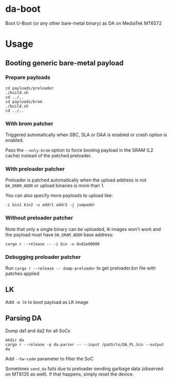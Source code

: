 # da-boot
Boot U-Boot (or any other bare-metal binary) as DA on MediaTek MT6572

# Usage
## Booting generic bare-metal payload
### Prepare payloads
```
cd payloads/preloader
./build.sh
cd ../..
cd payloads/brom
./build.sh
cd ../..
```

### With brom patcher
Triggered automatically when SBC, SLA or DAA is enabled or crash option is enabled.

Pass the `--only-brom` option to force booting payload in the SRAM (L2 cache) instead of the patched preloader.

### With preloader patcher
Preloader is patched automatically when the upload address is not `DA_DRAM_ADDR` or upload binaries is more than 1.

You can also specify more payloads to upload like:
```
-i bin1 bin2 -u addr1 addr2 -j jumpaddr
```

### Without preloader patcher
Note that only a single binary can be uploaded, lk images won't work and the payload must have `DA_DRAM_ADDR` base address:
```
cargo r --release -- -i bin -u 0x81e00000
```

### Debugging preloader patcher
Run `cargo r --release -- dump-preloader` to get preloader.bin file with patches applied

## LK
Add `-m lk` to boot payload as LK image

## Parsing DA
Dump da1 and da2 for all SoCs
```
mkdir da
cargo r --release -p da-parser -- --input /path/to/DA_PL.bin --output da
```
Add `--hw-code` parameter to filter the SoC

Sometimes `send_da` fails due to preloader sending garbage data (observed on MT8135 as well). If that happens, simply reset the device.
